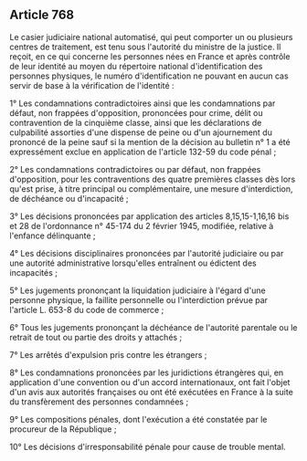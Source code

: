 Article 768
----
Le casier judiciaire national automatisé, qui peut comporter un ou plusieurs
centres de traitement, est tenu sous l'autorité du ministre de la justice. Il
reçoit, en ce qui concerne les personnes nées en France et après contrôle de
leur identité au moyen du répertoire national d'identification des personnes
physiques, le numéro d'identification ne pouvant en aucun cas servir de base à
la vérification de l'identité :

1° Les condamnations contradictoires ainsi que les condamnations par défaut, non
frappées d'opposition, prononcées pour crime, délit ou contravention de la
cinquième classe, ainsi que les déclarations de culpabilité assorties d'une
dispense de peine ou d'un ajournement du prononcé de la peine sauf si la mention
de la décision au bulletin n° 1 a été expressément exclue en application de
l'article 132-59 du code pénal ;

2° Les condamnations contradictoires ou par défaut, non frappées d'opposition,
pour les contraventions des quatre premières classes dès lors qu'est prise, à
titre principal ou complémentaire, une mesure d'interdiction, de déchéance ou
d'incapacité ;

3° Les décisions prononcées par application des articles 8,15,15-1,16,16 bis et
28 de l'ordonnance n° 45-174 du 2 février 1945, modifiée, relative à l'enfance
délinquante ;

4° Les décisions disciplinaires prononcées par l'autorité judiciaire ou par une
autorité administrative lorsqu'elles entraînent ou édictent des incapacités ;

5° Les jugements prononçant la liquidation judiciaire à l'égard d'une personne
physique, la faillite personnelle ou l'interdiction prévue par l'article L.
653-8 du code de commerce ;

6° Tous les jugements prononçant la déchéance de l'autorité parentale ou le
retrait de tout ou partie des droits y attachés ;

7° Les arrêtés d'expulsion pris contre les étrangers ;

8° Les condamnations prononcées par les juridictions étrangères qui, en
application d'une convention ou d'un accord internationaux, ont fait l'objet
d'un avis aux autorités françaises ou ont été exécutées en France à la suite du
transfèrement des personnes condamnées ;

9° Les compositions pénales, dont l'exécution a été constatée par le procureur
de la République ;

10° Les décisions d'irresponsabilité pénale pour cause de trouble mental.
